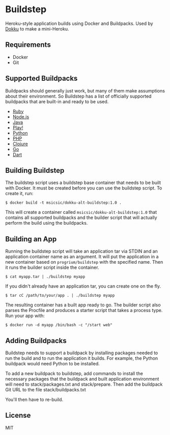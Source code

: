 # Buildstep

Heroku-style application builds using Docker and Buildpacks. Used by [Dokku](https://github.com/progrium/dokku) to make a mini-Heroku.

## Requirements

 * Docker
 * Git

## Supported Buildpacks

Buildpacks should generally just work, but many of them make assumptions about their environment. So Buildstep has a list of officially supported buildpacks that are built-in and ready to be used.

 * [Ruby](https://github.com/heroku/heroku-buildpack-ruby)
 * [Node.js](https://github.com/heroku/heroku-buildpack-nodejs)
 * [Java](https://github.com/heroku/heroku-buildpack-java)
 * [Play!](https://github.com/heroku/heroku-buildpack-play)
 * [Python](https://github.com/heroku/heroku-buildpack-python)
 * [PHP](https://github.com/heroku/heroku-buildpack-php.git)
 * [Clojure](https://github.com/heroku/heroku-buildpack-clojure.git)
 * [Go](https://github.com/kr/heroku-buildpack-go.git)
 * [Dart](https://github.com/igrigorik/heroku-buildpack-dart.git)

## Building Buildstep

The buildstep script uses a buildstep base container that needs to be built with Docker. It must be created before
you can use the buildstep script. To create it, run:

    $ docker build -t msicsic/dokku-alt-buildstep:1.0 .

This will create a container called `msicsic/dokku-alt-buildstep:1.0` that contains all supported buildpacks and the
builder script that will actually perform the build using the buildpacks.

## Building an App

Running the buildstep script will take an application tar via STDIN and an application container name as
an argument. It will put the application in a new container based on `progrium/buildstep` with the specified name. 
Then it runs the builder script inside the container. 

    $ cat myapp.tar | ./buildstep myapp
    
If you didn't already have an application tar, you can create one on the fly.

    $ tar cC /path/to/your/app . | ./buildstep myapp

The resulting container has a built app ready to go. The builder script also parses the Procfile and produces
a starter script that takes a process type. Run your app with:

    $ docker run -d myapp /bin/bash -c "/start web"

## Adding Buildpacks

Buildstep needs to support a buildpack by installing packages needed to run the build and to run the application
it builds. For example, the Python buildpack would need Python to be installed.

To add a new buildpack to buildstep, add commands to install the necessary packages that the buildpack and built
application environment will need to stack/packages.txt and stack/prepare. Then add the buildpack Git URL to the file stack/buildpacks.txt

You'll then have to re-build.

## License

MIT
